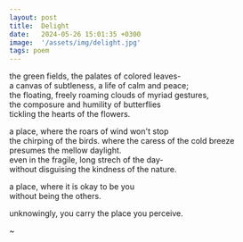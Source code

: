 ```yaml
---
layout: post
title:  Delight
date:   2024-05-26 15:01:35 +0300
image:  '/assets/img/delight.jpg'
tags: poem 
---
```

the green fields, the palates of colored leaves-  
a canvas of subtleness, a life of calm and peace;  
the floating, freely roaming clouds of myriad gestures,  
the composure and humility of butterflies  
tickling the hearts of the flowers.  

a place, where the roars of wind won't stop  
the chirping of the birds. 
where the caress of the cold breeze  
presumes the mellow daylight.  
even in the fragile, long strech of the day-  
without disguising the kindness of the nature.  

a place, where it is okay to be you  
without being the others.  

unknowingly, you carry the place you perceive.  

~ 
